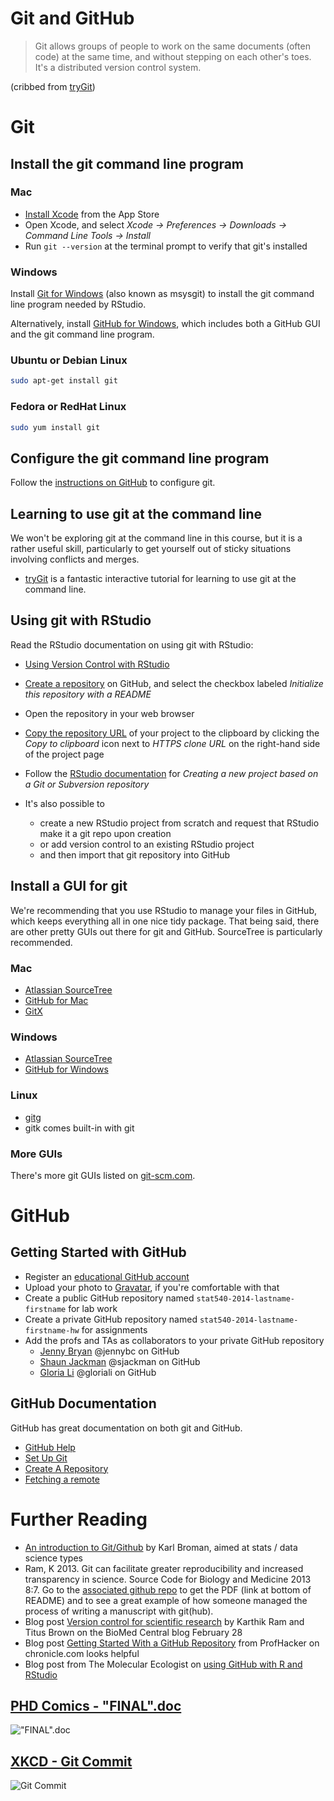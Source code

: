 Git and GitHub
==============

> Git allows groups of people to work on the same documents (often code)
at the same time, and without stepping on each other's toes. It's a
distributed version control system.

(cribbed from [tryGit][trygit])

Git
===

Install the git command line program
------------------------------------

### Mac

+ [Install Xcode](macappstores://itunes.apple.com/us/app/xcode/id497799835)
  from the App Store
+ Open Xcode, and select
  *Xcode -> Preferences -> Downloads -> Command Line Tools -> Install*
+ Run `git --version` at the terminal prompt to verify that git's installed

### Windows

Install [Git for Windows][msysgit] (also known as msysgit) to install
the git command line program needed by RStudio.

Alternatively, install [GitHub for Windows][githubwindows], which
includes both a GitHub GUI and the git command line program.

[msysgit]: http://msysgit.github.io/
[githubwindows]: http://windows.github.com/

### Ubuntu or Debian Linux

```sh
sudo apt-get install git
```

### Fedora or RedHat Linux

```sh
sudo yum install git
```

Configure the git command line program
--------------------------------------

Follow the [instructions on GitHub][ghsetup] to configure git.

[ghsetup]: https://help.github.com/articles/set-up-git

Learning to use git at the command line
---------------------------------------

We won't be exploring git at the command line in this course, but it
is a rather useful skill, particularly to get yourself out of sticky
situations involving conflicts and merges.

+ [tryGit][trygit] is a fantastic interactive tutorial for learning to
  use git at the command line.

[trygit]: http://try.github.io/

Using git with RStudio
----------------------

Read the RStudio documentation on using git with RStudio:

+ [Using Version Control with RStudio][rstudiogit]

+ [Create a repository][ghcreate] on GitHub, and select the
  checkbox labeled *Initialize this repository with a README*
+ Open the repository in your web browser
+ [Copy the repository URL][ghclone] of your project to the clipboard by clicking the *Copy
  to clipboard* icon next to *HTTPS clone URL* on the right-hand side
  of the project page
+ Follow the [RStudio documentation][rstudiogit] for
  *Creating a new project based on a Git or Subversion repository*
+ It's also possible to
  + create a new RStudio project from scratch and request that RStudio make it a git repo upon creation
  + or add version control to an existing RStudio project
  + and then import that git repository into GitHub

[rstudiogit]: http://www.rstudio.com/ide/docs/version_control/overview
[ghcreate]: https://help.github.com/articles/create-a-repo
[ghclone]: https://help.github.com/articles/fetching-a-remote

Install a GUI for git
---------------------

We're recommending that you use RStudio to manage your files in
GitHub, which keeps everything all in one nice tidy package. That
being said, there are other pretty GUIs out there for git and GitHub.
SourceTree is particularly recommended.

### Mac

+ [Atlassian SourceTree](http://www.sourcetreeapp.com/)
+ [GitHub for Mac](http://mac.github.com/)
+ [GitX](http://gitx.frim.nl/)

### Windows

+ [Atlassian SourceTree](http://www.sourcetreeapp.com/)
+ [GitHub for Windows](http://windows.github.com/)

### Linux

+ [gitg](http://live.gnome.org/Gitg)
+ gitk comes built-in with git

### More GUIs

There's more git GUIs listed on
[git-scm.com](http://git-scm.com/downloads/guis).

GitHub
======

Getting Started with GitHub
---------------------------

+ Register an [educational GitHub account](http://GitHub.com/edu)
+ Upload your photo to [Gravatar](http://gravatar.com), if you're comfortable with that
+ Create a public GitHub repository named `stat540-2014-lastname-firstname` for lab work
+ Create a private GitHub repository named `stat540-2014-lastname-firstname-hw` for assignments
+ Add the profs and TAs as collaborators to your private GitHub repository
  - [Jenny Bryan](https://github.com/jennybc) @jennybc on GitHub
  - [Shaun Jackman](https://github.com/sjackman) @sjackman on GitHub
  - [Gloria Li](https://github.com/gloriali) @gloriali on GitHub

GitHub Documentation
--------------------

GitHub has great documentation on both git and GitHub.

+ [GitHub Help](https://help.github.com/)
+ [Set Up Git][ghsetup]
+ [Create A Repository][ghcreate]
+ [Fetching a remote][ghclone]

Further Reading
===============

+ [An introduction to Git/Github](http://kbroman.github.io/github_tutorial/)
  by Karl Broman, aimed at stats / data science types
+ Ram, K 2013. Git can facilitate greater reproducibility and
  increased transparency in science. Source Code for Biology and
  Medicine 2013 8:7. Go to the
  [associated github repo](https://github.com/karthikram/smb_git)
  to get the PDF (link at bottom of README) and to see a great example
  of how someone managed the process of writing a manuscript with
  git(hub).
+ Blog post [Version control for scientific research](http://blogs.biomedcentral.com/bmcblog/2013/02/28/version-control-for-scientific-research/)
  by Karthik Ram and Titus Brown on the BioMed Central blog February 28
+ Blog post [Getting Started With a GitHub Repository](http://chronicle.com/blogs/profhacker/getting-started-with-a-github-repository)
  from ProfHacker on chronicle.com looks helpful
+ Blog post from The Molecular Ecologist on
  [using GitHub with R and RStudio](http://www.molecularecologist.com/2013/11/using-github-with-r-and-rstudio/)

## [PHD Comics - "FINAL".doc](http://www.phdcomics.com/comics/archive.php?comicid=1531)

!["FINAL".doc](http://www.phdcomics.com/comics/archive/phd101212s.gif)

## [XKCD - Git Commit](http://xkcd.com/1296/)

![Git Commit](http://imgs.xkcd.com/comics/git_commit.png)
